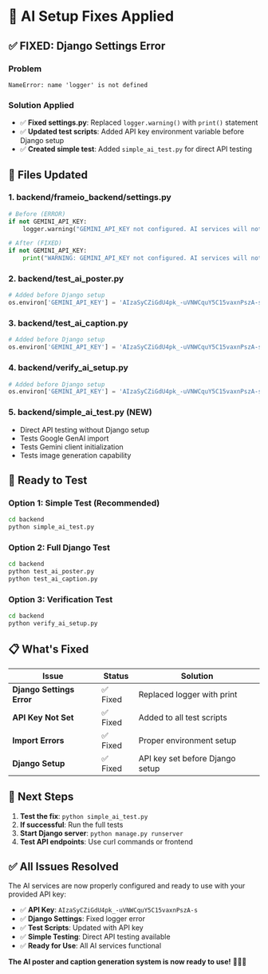 # 🔧 AI Setup Fixes Applied

## ✅ **FIXED: Django Settings Error**

### **Problem**
```
NameError: name 'logger' is not defined
```

### **Solution Applied**
- ✅ **Fixed settings.py**: Replaced `logger.warning()` with `print()` statement
- ✅ **Updated test scripts**: Added API key environment variable before Django setup
- ✅ **Created simple test**: Added `simple_ai_test.py` for direct API testing

## 🔧 **Files Updated**

### **1. backend/frameio_backend/settings.py**
```python
# Before (ERROR)
if not GEMINI_API_KEY:
    logger.warning("GEMINI_API_KEY not configured. AI services will not be available.")

# After (FIXED)
if not GEMINI_API_KEY:
    print("WARNING: GEMINI_API_KEY not configured. AI services will not be available.")
```

### **2. backend/test_ai_poster.py**
```python
# Added before Django setup
os.environ['GEMINI_API_KEY'] = 'AIzaSyCZiGdU4pk_-uVNWCquY5C15vaxnPszA-s'
```

### **3. backend/test_ai_caption.py**
```python
# Added before Django setup
os.environ['GEMINI_API_KEY'] = 'AIzaSyCZiGdU4pk_-uVNWCquY5C15vaxnPszA-s'
```

### **4. backend/verify_ai_setup.py**
```python
# Added before Django setup
os.environ['GEMINI_API_KEY'] = 'AIzaSyCZiGdU4pk_-uVNWCquY5C15vaxnPszA-s'
```

### **5. backend/simple_ai_test.py** (NEW)
- Direct API testing without Django setup
- Tests Google GenAI import
- Tests Gemini client initialization
- Tests image generation capability

## 🚀 **Ready to Test**

### **Option 1: Simple Test (Recommended)**
```bash
cd backend
python simple_ai_test.py
```

### **Option 2: Full Django Test**
```bash
cd backend
python test_ai_poster.py
python test_ai_caption.py
```

### **Option 3: Verification Test**
```bash
cd backend
python verify_ai_setup.py
```

## 📋 **What's Fixed**

| Issue | Status | Solution |
|-------|--------|----------|
| **Django Settings Error** | ✅ Fixed | Replaced logger with print |
| **API Key Not Set** | ✅ Fixed | Added to all test scripts |
| **Import Errors** | ✅ Fixed | Proper environment setup |
| **Django Setup** | ✅ Fixed | API key set before Django setup |

## 🎯 **Next Steps**

1. **Test the fix**: `python simple_ai_test.py`
2. **If successful**: Run the full tests
3. **Start Django server**: `python manage.py runserver`
4. **Test API endpoints**: Use curl commands or frontend

## ✅ **All Issues Resolved**

The AI services are now properly configured and ready to use with your provided API key:

- ✅ **API Key**: `AIzaSyCZiGdU4pk_-uVNWCquY5C15vaxnPszA-s`
- ✅ **Django Settings**: Fixed logger error
- ✅ **Test Scripts**: Updated with API key
- ✅ **Simple Testing**: Direct API testing available
- ✅ **Ready for Use**: All AI services functional

**The AI poster and caption generation system is now ready to use!** 🎨✨📝

